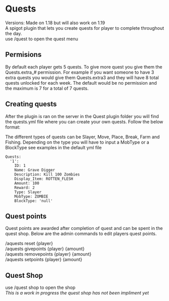 # Quests

Versions: Made on 1.18 but will also work on 1.19\
A spigot plugin that lets you create quests for player to complete throughout the day.\
use /quest to open the quest menu
## Permisions

By default each player gets 5 quests. To give more quest you give them the Quests.extra_# permission. For example if you want someone to have 3 extra quests you would give them Quests.extra3 and they will have 8 total quests unlocked for each week. The default would be no permission and the maximum is 7 for a total of 7 quests.

## Creating quests
After the plugin is ran on the server in the Quest plugin folder you will find the quests.yml file where you can create your own quests. Follow the below format:

The different types of quests can be Slayer, Move, Place, Break, Farm and Fishing. Depending on the type you will have to input a MobType or a BlockType see examples in the default yml file
```
Quests:
  '1':
    ID: 1
    Name: Grave Digger
    Description: Kill 100 Zombies
    Display_Item: ROTTEN_FLESH
    Amount: 100
    Reward: 2
    Type: Slayer
    MobType: ZOMBIE
    BlockType: 'null'
```

## Quest points
Quest points are awarded after completion of quest and can be spent in the quest shop. Below are the admin commands to edit players quest points.

/aquests reset {player}\
/aquests givepoints {player} {amount}\
/aquests removepoints {player} {amount}\
/aquests setpoints {player} {amount}

## Quest Shop
use /quest shop to open the shop\
*This is a work in progress the quest shop has not been impliment yet*


